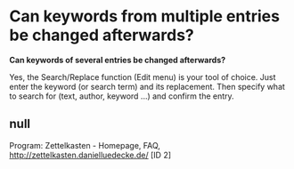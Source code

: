 # Can keywords from multiple entries be changed afterwards?

**Can keywords of several entries be changed afterwards?**

Yes, the Search/Replace function (Edit menu) is your tool of choice. Just enter the keyword (or search term) and its replacement. Then specify what to search for (text, author, keyword ...) and confirm the entry.

## null

Program: Zettelkasten - Homepage, FAQ, http://zettelkasten.danielluedecke.de/ [ID 2]

